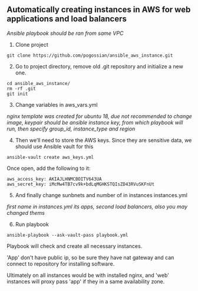 ## Automatically creating instances in AWS for web applications and load balancers

*Ansible playbook should be ran from same VPC*


1) Clone project

```
git clone https://github.com/pogossian/ansible_aws_instance.git
```

2) Go to project directory, remove old .git repository and initialize a new one.

```
cd ansible_aws_instance/
rm -rf .git
git init
```

3) Change variables in aws_vars.yml

  *nginx template was created for ubuntu 18, due not recommended to change image, keypair should be ansible instance key, from which playbook will run, then specify group_id, instance_type and region*

4) Then we’ll need to store the AWS keys. Since they are sensitive data, we should use Ansible vault for this

```
ansible-vault create aws_keys.yml
```

Once open, add the following to it:

```
aws_access_key: AKIAJLHNMCBOITV643UA
aws_secret_key: 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
```

5) And finally change sunbnets and number of in instances instances.yml

  *first name in instances.yml its apps, second load balancers, also you may changed thems*


6) Run playbook

```
ansible-playbook --ask-vault-pass playbook.yml
```


Playbook will check and create all necessary instances.

'App' don't have public ip, so be sure they have nat gateway and can connect to repository for installing software.

Ultimately on all instances would be with installed nginx, and 'web' instances will proxy pass 'app' if they in a same availability zone.
